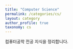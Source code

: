 ```yaml
---
title: "Computer Science"
permalink: /categories/cs/
layout: category
author_profile: true
taxonomy: cs
---
```


컴퓨터공학 전공 지식을 정리합니다.